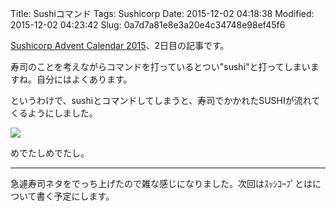 Title: Sushiコマンド
Tags: Sushicorp
Date: 2015-12-02 04:18:38
Modified: 2015-12-02 04:23:42
Slug: 0a7d7a81e8e3a20e4c34748e98ef45f6

[Sushicorp Advent Calendar 2015](http://www.adventar.org/calendars/942 "Sushicorp Advent Calendar 2015 - Adventar")、2日目の記事です。

寿司のことを考えながらコマンドを打っているとつい"sushi"と打ってしまいますね。自分にはよくあります。

というわけで、sushiとコマンドしてしまうと、寿司でかかれたSUSHIが流れてくるようにしました。

![](https://i.gyazo.com/4bf05b48e4dc9b829d0180852766a1f4.gif)

めでたしめでたし。

---

急遽寿司ネタをでっち上げたので雑な感じになりました。次回はｽｯｼｺｰﾌﾟとはについて書く予定にします。

